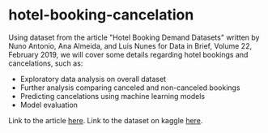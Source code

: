 # hotel-booking-cancelation
Using dataset from the article "Hotel Booking Demand Datasets" written by Nuno Antonio, Ana Almeida, and Luis Nunes for Data in Brief, Volume 22, February 2019, we will cover some details regarding hotel bookings and cancelations, such as:
- Exploratory data analysis on overall dataset
- Further analysis comparing canceled and non-canceled bookings 
- Predicting cancelations using machine learning models
- Model evaluation

Link to the article [here](https://www.sciencedirect.com/science/article/pii/S2352340918315191#bib5).
Link to the dataset on kaggle [here](https://www.kaggle.com/datasets/jessemostipak/hotel-booking-demand?datasetId=511638&sortBy=voteCount&sort=votes).

